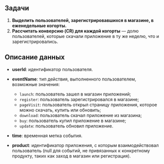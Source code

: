 ## Задачи
1. **Выделить пользователей, зарегистрировавшихся в магазине, в еженедельные когорты.**
2. **Рассчитать конверсию (CR) для каждой когорты** — долю пользователей, которые скачали приложение в ту же неделю, что и зарегистрировались.

## Описание данных
- **userId**: идентификатор пользователя.

- **eventName**: тип действия, выполненного пользователем, возможные значения:
  - `launch`: пользователь зашел в магазин приложений;
  - `register`: пользователь зарегистрировался в магазине;
  - `pageVisit`: пользователь открыл страницу приложения, которое можно скачать, купить или обновить;
  - `download`: пользователь скачал приложение из магазина;
  - `buy`: пользователь купил приложение в магазине;
  - `update`: пользователь обновил приложение.

- **time**: временная метка события.

- **product**: идентификатор приложения, с которым взаимодействовал пользователь (null для событий, не привязанных к конкретному продукту, таких как заход в магазин или регистрация).

